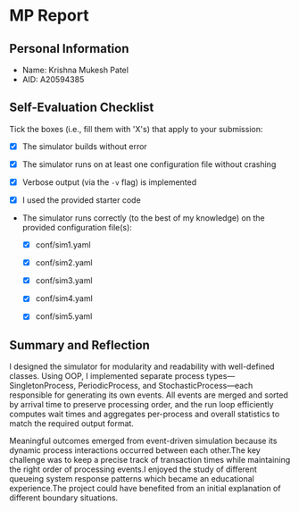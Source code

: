 # MP Report

## Personal Information

- Name: Krishna Mukesh Patel
- AID: A20594385

## Self-Evaluation Checklist

Tick the boxes (i.e., fill them with 'X's) that apply to your submission:

- [X] The simulator builds without error

- [X] The simulator runs on at least one configuration file without crashing

- [X] Verbose output (via the `-v` flag) is implemented

- [X] I used the provided starter code

- The simulator runs correctly (to the best of my knowledge) on the provided
  configuration file(s):

  - [X] conf/sim1.yaml

  - [X] conf/sim2.yaml

  - [X] conf/sim3.yaml

  - [X] conf/sim4.yaml

  - [X] conf/sim5.yaml

## Summary and Reflection

I designed the simulator for modularity and readability with well-defined classes. Using OOP, I implemented separate process types—SingletonProcess, PeriodicProcess, and StochasticProcess—each responsible for generating its own events. All events are merged and sorted by arrival time to preserve processing order, and the run loop efficiently computes wait times and aggregates per-process and overall statistics to match the required output format.

Meaningful outcomes emerged from event-driven simulation because its dynamic process interactions occurred between each other.The key challenge was to keep a precise track of transaction times while maintaining the right order of processing events.I enjoyed the study of different queueing system response patterns which became an educational experience.The project could have benefited from an initial explanation of different boundary situations.
